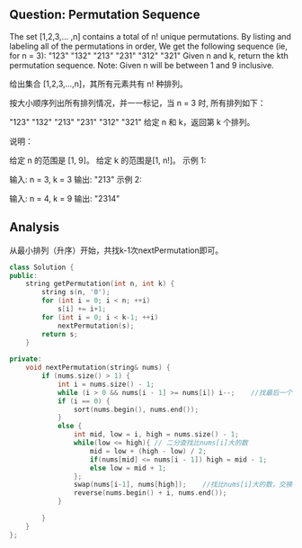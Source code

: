 ## Question: Permutation Sequence 

The set [1,2,3,... ,n] contains a total of n! unique permutations.
By listing and labeling all of the permutations in order, We get the following sequence (ie, for n = 3):
"123"
"132"
"213"
"231"
"312"
"321"
Given n and k, return the kth permutation sequence.
Note: Given n will be between 1 and 9 inclusive. 

给出集合 [1,2,3,…,n]，其所有元素共有 n! 种排列。

按大小顺序列出所有排列情况，并一一标记，当 n = 3 时, 所有排列如下：

"123"
"132"
"213"
"231"
"312"
"321"
给定 n 和 k，返回第 k 个排列。

说明：

给定 n 的范围是 [1, 9]。
给定 k 的范围是[1,  n!]。
示例 1:

输入: n = 3, k = 3
输出: "213"
示例 2:

输入: n = 4, k = 9
输出: "2314"

## Analysis

从最小排列（升序）开始，共找k-1次nextPermutation即可。

```c++
class Solution {
public:
    string getPermutation(int n, int k) {
        string s(n, '0');
        for (int i = 0; i < n; ++i)
            s[i] += i+1;
        for (int i = 0; i < k-1; ++i)
            nextPermutation(s);
        return s;
    }
    
private:
    void nextPermutation(string& nums) {
        if (nums.size() > 1) {
            int i = nums.size() - 1;
            while (i > 0 && nums[i - 1] >= nums[i]) i--;    //找最后一个nums[i - 1] < nums[i]的位置
            if (i == 0) {
                sort(nums.begin(), nums.end());
            }
            else {
                int mid, low = i, high = nums.size() - 1;
                while(low <= high){ // 二分查找比nums[i]大的数
                    mid = low + (high - low) / 2;
                    if(nums[mid] <= nums[i - 1]) high = mid - 1;
                    else low = mid + 1;
                }; 
                swap(nums[i-1], nums[high]);    //找比nums[i]大的数，交换
                reverse(nums.begin() + i, nums.end());
            }
            
        }
    }
};
```

